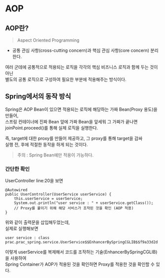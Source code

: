 # AOP

## AOP란?
> Aspect Oriented Programming

- 공통 관심 사항(cross-cutting concern)과 핵심 관심 사항(core concern) 분리한다.

여러 군데에 공통적으로 적용되는 로직을 각각의 핵심 비즈니스 로직과 함께 두는 것이 아닌  
별도의 공통 로직으로 구성하여 필요한 부분에 적용해주는 방식이다.  

## Spring에서의 동작 방식
Spring은 AOP Bean이 있으면 적용되는 로직에 해당하는 가짜 Bean(Proxy 용도)을 만들어,  
스프링 컨테이너에 진짜 Bean 앞에 가짜 Bean을 앞세워 그 가짜가 끝나면  
joinPoint.proceed()를 통해 실제 로직을 실행한다.  

즉, target에 대한 proxy를 만들어 제공하고, 그 proxy를 통해 target을 감싸  
실행 전, 후에 적절한 동작을 하게 되는 것이다.
> 주의 : Spring Bean에만 적용이 가능하다.

### 간단한 확인
UserController line:20을 보면
```aidl
@Autowired
public UserController(UserService userService) {
    this.userService = userService;
    System.out.println("user service : " + userService.getClass());
    // Proxy를 붙이기 위해 해당 서비스가 조작된 것을 확인 (AOP 적용)
}
```
위와 같이 출력문을 삽입해두었는데,  
실제로 실행해보면
```
user service : class prac.prac_spring.service.UserService$$EnhancerBySpringCGLIB$$f9a33d2d
```
이렇게 userService를 복제해서 코드를 조작하는 기술(EnhancerBySpringCGLIB)을 사용하여  
Spring Container가 AOP가 적용된 것을 확인하면 Proxy를 적용한 것을 확인할 수 있다.
